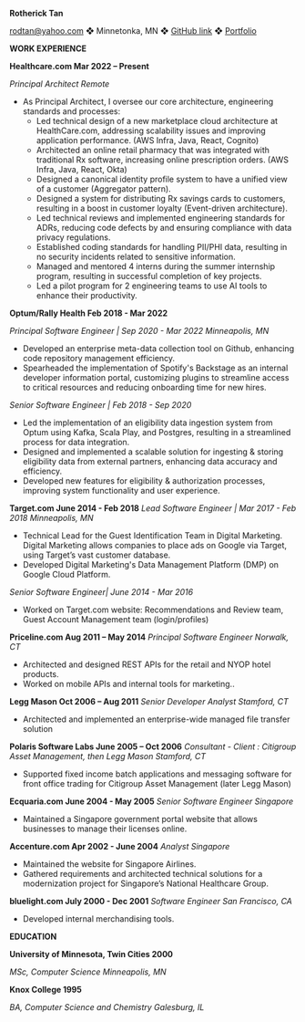 **Rotherick Tan**

rodtan@yahoo.com ❖ Minnetonka, MN ❖ [GitHub link](https://github.com/rodtan/) ❖ [Portfolio](https://www.linkedin.com/in/rotherick-tan/)

**WORK EXPERIENCE**

**Healthcare.com									          	   Mar 2022 – Present**

_Principal Architect										     	      	 Remote_

* As Principal Architect, I oversee our core architecture, engineering standards and processes:
    * Led technical design of a new marketplace cloud architecture at HealthCare.com, addressing scalability issues and improving application performance. (AWS Infra, Java, React, Cognito)
    * Architected an online retail pharmacy that was integrated with traditional Rx software, increasing online prescription orders. (AWS Infra, Java, React, Okta)
    * Designed a canonical identity profile system to have a unified view of a customer (Aggregator pattern).
    * Designed a system for distributing Rx savings cards to customers, resulting in a boost in customer loyalty (Event-driven architecture).
    * Led technical reviews and implemented engineering standards for ADRs, reducing code defects by and ensuring compliance with data privacy regulations.
    * Established coding standards for handling PII/PHI data, resulting in no security incidents related to sensitive information.
    * Managed and mentored 4 interns during the summer internship program, resulting in successful completion of key projects.
    * Led a pilot program for 2 engineering teams to use AI tools to enhance their productivity.

**Optum/Rally Health									   	  Feb 2018 - Mar 2022**

_Principal Software Engineer | Sep 2020 - Mar 2022	 			                                   Minneapolis, MN_
* Developed an enterprise meta-data collection tool on Github, enhancing code repository management efficiency.
* Spearheaded the implementation of Spotify's Backstage as an internal developer information portal, customizing plugins to streamline access to critical resources and reducing onboarding time for new hires.

_Senior Software Engineer | Feb 2018 - Sep 2020_
* Led the implementation of an eligibility data ingestion system from Optum using Kafka, Scala Play, and Postgres, resulting in a streamlined process for data integration.
* Designed and implemented a scalable solution for ingesting & storing eligibility data from external partners, enhancing data accuracy and efficiency.
* Developed new features for eligibility & authorization processes, improving system functionality and user experience.

**Target.com										   	  June 2014 - Feb 2018**
_Lead Software Engineer | Mar 2017 - Feb 2018	 				                                   Minneapolis, MN_
* Technical Lead for the Guest Identification Team in Digital Marketing. Digital Marketing allows companies to place ads on Google via Target, using Target’s vast customer database.
* Developed Digital Marketing's Data Management Platform (DMP) on Google Cloud Platform.

_Senior Software Engineer| June 2014 - Mar 2016_
* Worked on Target.com website: Recommendations and Review team, Guest Account Management team (login/profiles)

**Priceline.com			 							   	 Aug 2011 – May 2014**
_Principal Software Engineer	 							                  	     Norwalk, CT_
* Architected and designed REST APIs for the retail and NYOP hotel products.
* Worked on mobile APIs and internal tools for marketing..

**Legg Mason			 							   	  Oct 2006 – Aug 2011**
_Senior Developer Analyst 									                             Stamford, CT_
* Architected and implemented an enterprise-wide managed file transfer solution

**Polaris Software Labs	 							  	 June 2005 – Oct 2006**
_Consultant - Client : Citigroup Asset Management, then Legg Mason			                                 	    Stamford, CT_
* Supported fixed income batch applications and messaging software for front office trading for Citigroup Asset Management (later Legg Mason)

**Ecquaria.com		 							   		June 2004 - May 2005**
_Senior Software Engineer									                                   Singapore_
* Maintained a Singapore government portal website that allows businesses to manage their licenses online.

**Accenture.com		 							   	 Apr 2002 - June 2004**
_Analyst								                               		   	           Singapore_
* Maintained the website for Singapore Airlines.
* Gathered requirements and architected technical solutions for a modernization project for Singapore’s National Healthcare Group.

**bluelight.com		 							   		  July 2000 - Dec 2001**
_Software Engineer									                      San Francisco, CA_
* Developed internal merchandising tools.

**EDUCATION**


**University of Minnesota, Twin Cities		                     	        		      			    2000**

_MSc, Computer Science					   			             	           Minneapolis, MN_

**Knox College				                     	        		      			    		    1995**

_BA, Computer Science and Chemistry									    Galesburg, IL_

